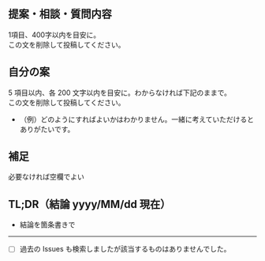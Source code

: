 ## 提案・相談・質問内容

1項目、400字以内を目安に。\
この文を削除して投稿してください。

## 自分の案

5 項目以内、各 200 文字以内を目安に。わからなければ下記のままで。\
この文を削除して投稿してください。

- （例）どのようにすればよいかはわかりません。一緒に考えていただけるとありがたいです。

## 補足

必要なければ空欄でよい

## TL;DR（結論 yyyy/MM/dd 現在）

- 結論を箇条書きで

----------------

- [ ] 過去の Issues も検索しましたが該当するものはありませんでした。
